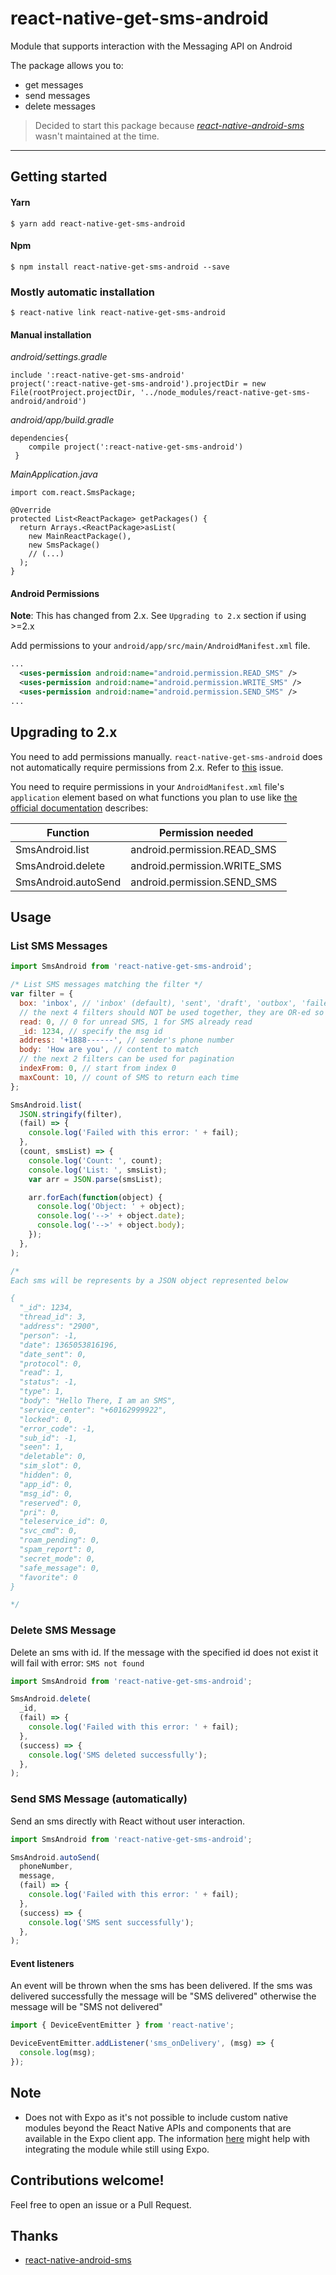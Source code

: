 # react-native-get-sms-android

Module that supports interaction with the Messaging API on Android

The package allows you to:

- get messages
- send messages
- delete messages

> Decided to start this package because [_react-native-android-sms_](https://github.com/msmakhlouf/react-native-android-sms) wasn't maintained at the time.

---

## Getting started

#### Yarn

`$ yarn add react-native-get-sms-android`

#### Npm

`$ npm install react-native-get-sms-android --save`

### Mostly automatic installation

`$ react-native link react-native-get-sms-android`

#### Manual installation

_android/settings.gradle_

    include ':react-native-get-sms-android'
    project(':react-native-get-sms-android').projectDir = new File(rootProject.projectDir, '../node_modules/react-native-get-sms-android/android')

_android/app/build.gradle_

    dependencies{
        compile project(':react-native-get-sms-android')
     }

_MainApplication.java_

    import com.react.SmsPackage;

    @Override
    protected List<ReactPackage> getPackages() {
      return Arrays.<ReactPackage>asList(
        new MainReactPackage(),
        new SmsPackage()
        // (...)
      );
    }

#### Android Permissions

**Note**: This has changed from 2.x. See `Upgrading to 2.x` section if using >=2.x

Add permissions to your `android/app/src/main/AndroidManifest.xml` file.

```xml
...
  <uses-permission android:name="android.permission.READ_SMS" />
  <uses-permission android:name="android.permission.WRITE_SMS" />
  <uses-permission android:name="android.permission.SEND_SMS" />
...
```

## Upgrading to 2.x

You need to add permissions manually. `react-native-get-sms-android` does not automatically require permissions from 2.x. Refer to [this](https://github.com/briankabiro/react-native-get-sms-android/issues/34) issue.

You need to require permissions in your `AndroidManifest.xml` file's `application` element based on what functions you plan to use like [the official documentation](https://developer.android.com/guide/topics/permissions/overview) describes:

| Function            | Permission needed            |
| ------------------- | ---------------------------- |
| SmsAndroid.list     | android.permission.READ_SMS  |
| SmsAndroid.delete   | android.permission.WRITE_SMS |
| SmsAndroid.autoSend | android.permission.SEND_SMS  |

## Usage

### List SMS Messages

```javascript
import SmsAndroid from 'react-native-get-sms-android';

/* List SMS messages matching the filter */
var filter = {
  box: 'inbox', // 'inbox' (default), 'sent', 'draft', 'outbox', 'failed', 'queued', and '' for all
  // the next 4 filters should NOT be used together, they are OR-ed so pick one
  read: 0, // 0 for unread SMS, 1 for SMS already read
  _id: 1234, // specify the msg id
  address: '+1888------', // sender's phone number
  body: 'How are you', // content to match
  // the next 2 filters can be used for pagination
  indexFrom: 0, // start from index 0
  maxCount: 10, // count of SMS to return each time
};

SmsAndroid.list(
  JSON.stringify(filter),
  (fail) => {
    console.log('Failed with this error: ' + fail);
  },
  (count, smsList) => {
    console.log('Count: ', count);
    console.log('List: ', smsList);
    var arr = JSON.parse(smsList);

    arr.forEach(function(object) {
      console.log('Object: ' + object);
      console.log('-->' + object.date);
      console.log('-->' + object.body);
    });
  },
);

/*
Each sms will be represents by a JSON object represented below

{
  "_id": 1234,
  "thread_id": 3,
  "address": "2900",
  "person": -1,
  "date": 1365053816196,
  "date_sent": 0,
  "protocol": 0,
  "read": 1,
  "status": -1,
  "type": 1,
  "body": "Hello There, I am an SMS",
  "service_center": "+60162999922",
  "locked": 0,
  "error_code": -1,
  "sub_id": -1,
  "seen": 1,
  "deletable": 0,
  "sim_slot": 0,
  "hidden": 0,
  "app_id": 0,
  "msg_id": 0,
  "reserved": 0,
  "pri": 0,
  "teleservice_id": 0,
  "svc_cmd": 0,
  "roam_pending": 0,
  "spam_report": 0,
  "secret_mode": 0,
  "safe_message": 0,
  "favorite": 0
}

*/
```

### Delete SMS Message

Delete an sms with id. If the message with the specified id does not exist it will fail with error: `SMS not found`

```javascript
import SmsAndroid from 'react-native-get-sms-android';

SmsAndroid.delete(
  _id,
  (fail) => {
    console.log('Failed with this error: ' + fail);
  },
  (success) => {
    console.log('SMS deleted successfully');
  },
);
```

### Send SMS Message (automatically)

Send an sms directly with React without user interaction.

```javascript
import SmsAndroid from 'react-native-get-sms-android';

SmsAndroid.autoSend(
  phoneNumber,
  message,
  (fail) => {
    console.log('Failed with this error: ' + fail);
  },
  (success) => {
    console.log('SMS sent successfully');
  },
);
```

#### Event listeners

An event will be thrown when the sms has been delivered. If the sms was delivered successfully the message will be "SMS delivered" otherwise the message will be "SMS not delivered"

```js
import { DeviceEventEmitter } from 'react-native';

DeviceEventEmitter.addListener('sms_onDelivery', (msg) => {
  console.log(msg);
});
```

## Note

- Does not with Expo as it's not possible to include custom native modules beyond the React Native APIs and components that are available in the Expo client app. The information [here](https://github.com/react-community/create-react-native-app/blob/master/react-native-scripts/template/README.md#ejecting-from-create-react-native-app) might help with integrating the module while still using Expo.

## Contributions welcome!

Feel free to open an issue or a Pull Request.

## Thanks

- [react-native-android-sms](https://github.com/msmakhlouf/react-native-android-sms)
